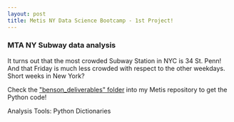 ```yaml
---
layout: post
title: Metis NY Data Science Bootcamp - 1st Project!
---
```


###  MTA NY Subway data analysis 


It turns out that the most crowded Subway Station in NYC is 34 St. Penn!
And that Friday is much less crowded with respect to the other weekdays.
Short weeks in New York?

Check the ["benson_deliverables" folder](https://github.com/marcolunardi/metis/tree/master/benson_deliverables) into my Metis repository to get the Python code!

Analysis Tools: Python Dictionaries
